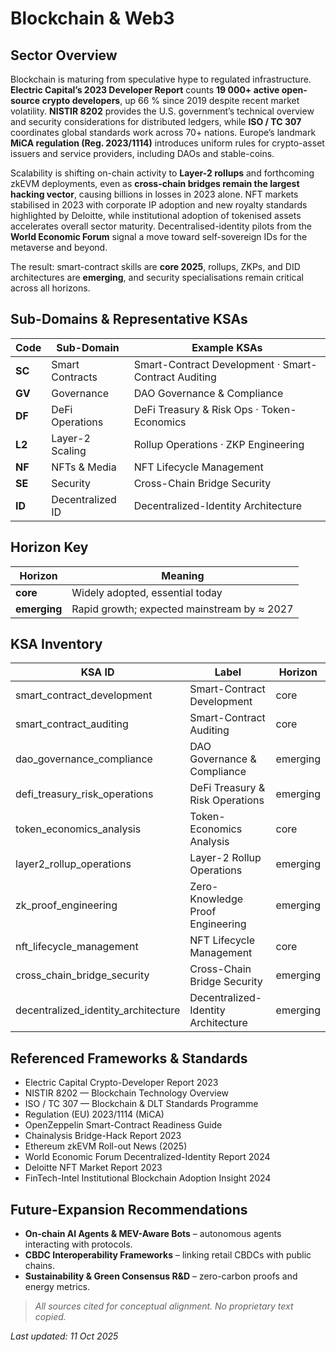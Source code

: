# Blockchain & Web3

## Sector Overview  
Blockchain is maturing from speculative hype to regulated infrastructure.  **Electric Capital’s 2023 Developer Report** counts **19 000+ active open-source crypto developers**, up 66 % since 2019 despite recent market volatility.  **NISTIR 8202** provides the U.S. government’s technical overview and security considerations for distributed ledgers, while **ISO / TC 307** coordinates global standards work across 70+ nations.  Europe’s landmark **MiCA regulation (Reg. 2023/1114)** introduces uniform rules for crypto-asset issuers and service providers, including DAOs and stable-coins.  

Scalability is shifting on-chain activity to **Layer-2 rollups** and forthcoming zkEVM deployments, even as **cross-chain bridges remain the largest hacking vector**, causing billions in losses in 2023 alone.  NFT markets stabilised in 2023 with corporate IP adoption and new royalty standards highlighted by Deloitte, while institutional adoption of tokenised assets accelerates overall sector maturity.  Decentralised-identity pilots from the **World Economic Forum** signal a move toward self-sovereign IDs for the metaverse and beyond.  

The result: smart-contract skills are **core 2025**, rollups, ZKPs, and DID architectures are **emerging**, and security specialisations remain critical across all horizons.

## Sub-Domains & Representative KSAs
| Code | Sub-Domain          | Example KSAs                                    |
|------|---------------------|-------------------------------------------------|
| **SC** | Smart Contracts      | Smart-Contract Development · Smart-Contract Auditing |
| **GV** | Governance          | DAO Governance & Compliance                   |
| **DF** | DeFi Operations     | DeFi Treasury & Risk Ops · Token-Economics    |
| **L2** | Layer-2 Scaling     | Rollup Operations · ZKP Engineering           |
| **NF** | NFTs & Media        | NFT Lifecycle Management                      |
| **SE** | Security            | Cross-Chain Bridge Security                   |
| **ID** | Decentralized ID    | Decentralized-Identity Architecture           |

## Horizon Key
| Horizon        | Meaning                                            |
|----------------|----------------------------------------------------|
| **core**  | Widely adopted, essential today                    |
| **emerging**   | Rapid growth; expected mainstream by ≈ 2027        |

## KSA Inventory
| KSA ID                         | Label                                   | Horizon    |
|--------------------------------|-----------------------------------------|------------|
| smart_contract_development     | Smart-Contract Development             | core  |
| smart_contract_auditing        | Smart-Contract Auditing                | core  |
| dao_governance_compliance      | DAO Governance & Compliance            | emerging   |
| defi_treasury_risk_operations  | DeFi Treasury & Risk Operations        | emerging   |
| token_economics_analysis       | Token-Economics Analysis               | core  |
| layer2_rollup_operations       | Layer-2 Rollup Operations              | emerging   |
| zk_proof_engineering           | Zero-Knowledge Proof Engineering       | emerging   |
| nft_lifecycle_management       | NFT Lifecycle Management               | core  |
| cross_chain_bridge_security    | Cross-Chain Bridge Security            | emerging   |
| decentralized_identity_architecture | Decentralized-Identity Architecture | emerging   |

## Referenced Frameworks & Standards
* Electric Capital Crypto-Developer Report 2023
* NISTIR 8202 — Blockchain Technology Overview 
* ISO / TC 307 — Blockchain & DLT Standards Programme
* Regulation (EU) 2023/1114 (MiCA)
* OpenZeppelin Smart-Contract Readiness Guide
* Chainalysis Bridge-Hack Report 2023
* Ethereum zkEVM Roll-out News (2025)
* World Economic Forum Decentralized-Identity Report 2024
* Deloitte NFT Market Report 2023
* FinTech-Intel Institutional Blockchain Adoption Insight 2024

## Future-Expansion Recommendations
* **On-chain AI Agents & MEV-Aware Bots** – autonomous agents interacting with protocols.  
* **CBDC Interoperability Frameworks** – linking retail CBDCs with public chains.  
* **Sustainability & Green Consensus R&D** – zero-carbon proofs and energy metrics.  

> *All sources cited for conceptual alignment. No proprietary text copied.*

_Last updated: 11 Oct 2025_
